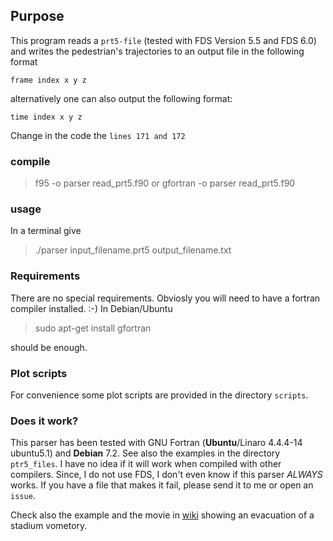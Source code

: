 ## Purpose

This program reads a `prt5-file` (tested with FDS Version 5.5 and FDS 6.0) and writes the pedestrian's trajectories to an output file in the following format

`frame index x y z`

alternatively one can also output the following format:

`time index x y z`

Change in the code the `lines 171 and 172`

### compile
> f95  -o parser read_prt5.f90
or 
> gfortran  -o parser read_prt5.f90

### usage
In a terminal give 
> ./parser input_filename.prt5 output_filename.txt

### Requirements
There are no special requirements. Obviosly you will need to have a fortran compiler installed. :-)
In Debian/Ubuntu 
> sudo apt-get install gfortran

should be enough.

### Plot scripts
For convenience some plot scripts are provided in the directory `scripts`. 

### Does it work?
This parser has been tested with GNU Fortran (**Ubuntu**/Linaro 4.4.4-14 ubuntu5.1)  and **Debian** 7.2. See also the examples in  the directory `ptr5_files`. I have no idea if it will work when compiled with other compilers. Since, I do not use FDS, I don't even know if this parser *ALWAYS* works. If you have a file that makes it fail, please send it to me or open an `issue`. 

Check also the example and the movie in [wiki](https://github.com/chraibi/Trajptr5/wiki/Examples) showing an evacuation of a stadium vometory.


